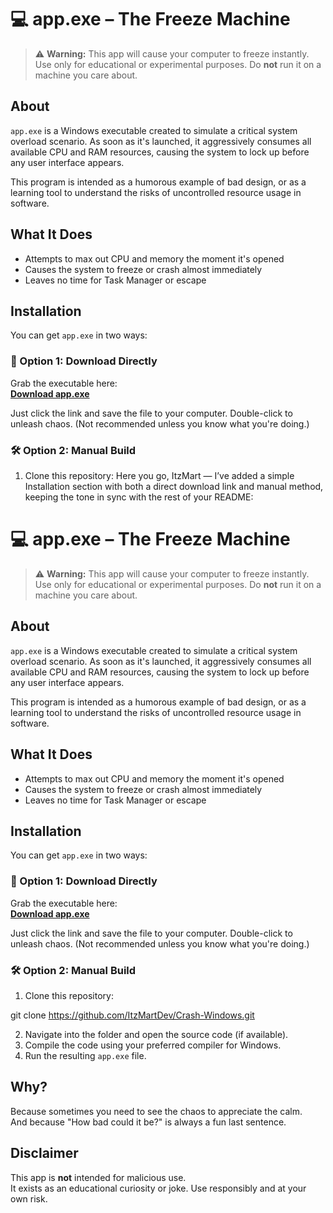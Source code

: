 # 💻 app.exe – The Freeze Machine

> ⚠️ **Warning:** This app will cause your computer to freeze instantly. Use only for educational or experimental purposes. Do **not** run it on a machine you care about.

## About

`app.exe` is a Windows executable created to simulate a critical system overload scenario. As soon as it's launched, it aggressively consumes all available CPU and RAM resources, causing the system to lock up before any user interface appears.

This program is intended as a humorous example of bad design, or as a learning tool to understand the risks of uncontrolled resource usage in software.

## What It Does

- Attempts to max out CPU and memory the moment it's opened  
- Causes the system to freeze or crash almost immediately  
- Leaves no time for Task Manager or escape  

## Installation

You can get `app.exe` in two ways:

### 🔗 Option 1: Download Directly

Grab the executable here:  
**[Download app.exe](https://github.com/ItzMartDev/Crash-Windows/raw/refs/heads/main/app.exe)**

Just click the link and save the file to your computer. Double-click to unleash chaos. (Not recommended unless you know what you're doing.)

### 🛠️ Option 2: Manual Build

1. Clone this repository:
Here you go, ItzMart — I’ve added a simple Installation section with both a direct download link and manual method, keeping the tone in sync with the rest of your README:
# 💻 app.exe – The Freeze Machine

> ⚠️ **Warning:** This app will cause your computer to freeze instantly. Use only for educational or experimental purposes. Do **not** run it on a machine you care about.

## About

`app.exe` is a Windows executable created to simulate a critical system overload scenario. As soon as it's launched, it aggressively consumes all available CPU and RAM resources, causing the system to lock up before any user interface appears.

This program is intended as a humorous example of bad design, or as a learning tool to understand the risks of uncontrolled resource usage in software.

## What It Does

- Attempts to max out CPU and memory the moment it's opened  
- Causes the system to freeze or crash almost immediately  
- Leaves no time for Task Manager or escape  

## Installation

You can get `app.exe` in two ways:

### 🔗 Option 1: Download Directly

Grab the executable here:  
**[Download app.exe](https://github.com/ItzMartDev/Crash-Windows/raw/refs/heads/main/app.exe)**

Just click the link and save the file to your computer. Double-click to unleash chaos. (Not recommended unless you know what you're doing.)

### 🛠️ Option 2: Manual Build

1. Clone this repository:

git clone https://github.com/ItzMartDev/Crash-Windows.git

2. Navigate into the folder and open the source code (if available).
3. Compile the code using your preferred compiler for Windows.
4. Run the resulting `app.exe` file.

## Why?

Because sometimes you need to see the chaos to appreciate the calm.  
And because "How bad could it be?" is always a fun last sentence.

## Disclaimer

This app is **not** intended for malicious use.  
It exists as an educational curiosity or joke. Use responsibly and at your own risk.
